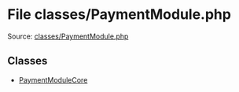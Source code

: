 File classes/PaymentModule.php
=========

Source: [classes/PaymentModule.php](https://github.com/PrestaShop/PrestaShop/blob/1.5.1.0/classes/PaymentModule.php)


Classes
-------

* [PaymentModuleCore](class.PaymentModuleCore.md)

